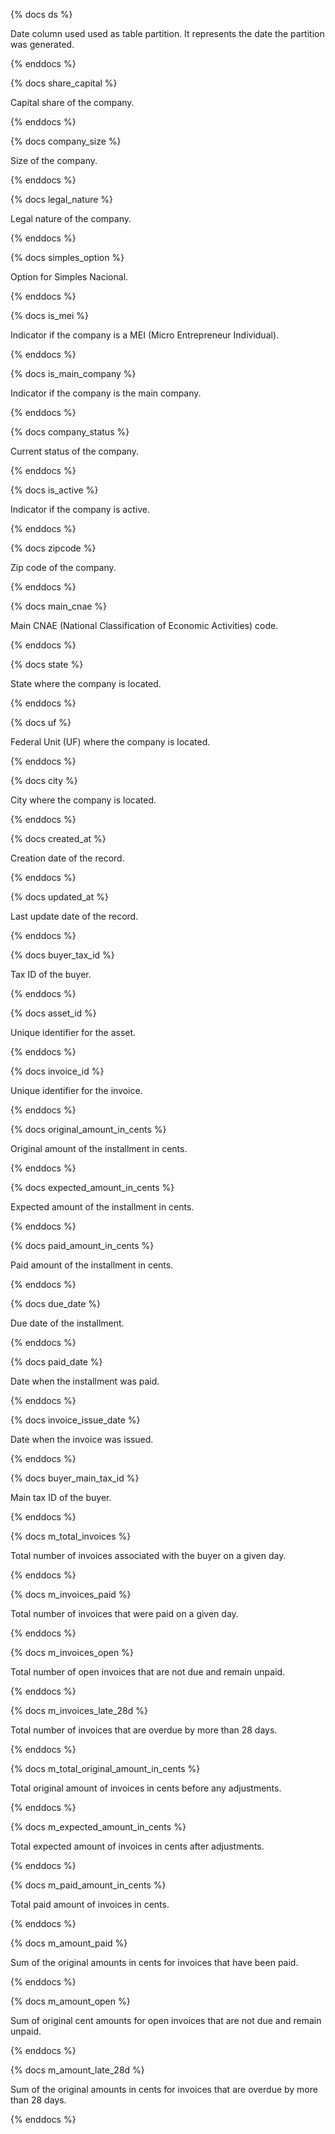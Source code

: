 {% docs ds %}

Date column used used as table partition. It represents the date the partition was generated.

{% enddocs %}

{% docs share_capital %}

Capital share of the company.

{% enddocs %}

{% docs company_size %}

Size of the company.

{% enddocs %}

{% docs legal_nature %}

Legal nature of the company.

{% enddocs %}

{% docs simples_option %}

Option for Simples Nacional.

{% enddocs %}

{% docs is_mei %}

Indicator if the company is a MEI (Micro Entrepreneur Individual).

{% enddocs %}

{% docs is_main_company %}

Indicator if the company is the main company.

{% enddocs %}

{% docs company_status %}

Current status of the company.

{% enddocs %}

{% docs is_active %}

Indicator if the company is active.

{% enddocs %}

{% docs zipcode %}

Zip code of the company.

{% enddocs %}

{% docs main_cnae %}

Main CNAE (National Classification of Economic Activities) code.

{% enddocs %}

{% docs state %}

State where the company is located.

{% enddocs %}

{% docs uf %}

Federal Unit (UF) where the company is located.

{% enddocs %}

{% docs city %}

City where the company is located.

{% enddocs %}

{% docs created_at %}

Creation date of the record.

{% enddocs %}

{% docs updated_at %}

Last update date of the record.

{% enddocs %}

{% docs buyer_tax_id %}

Tax ID of the buyer.

{% enddocs %}

{% docs asset_id %}

Unique identifier for the asset.

{% enddocs %}

{% docs invoice_id %}

Unique identifier for the invoice.

{% enddocs %}

{% docs original_amount_in_cents %}

Original amount of the installment in cents.

{% enddocs %}

{% docs expected_amount_in_cents %}

Expected amount of the installment in cents.

{% enddocs %}

{% docs paid_amount_in_cents %}

Paid amount of the installment in cents.

{% enddocs %}

{% docs due_date %}

Due date of the installment.

{% enddocs %}

{% docs paid_date %}

Date when the installment was paid.

{% enddocs %}

{% docs invoice_issue_date %}

Date when the invoice was issued.

{% enddocs %}

{% docs buyer_main_tax_id %}

Main tax ID of the buyer.

{% enddocs %}

{% docs m_total_invoices %}

Total number of invoices associated with the buyer on a given day.

{% enddocs %}

{% docs m_invoices_paid %}

Total number of invoices that were paid on a given day.

{% enddocs %}

{% docs m_invoices_open %}

Total number of open invoices that are not due and remain unpaid.

{% enddocs %}

{% docs m_invoices_late_28d %}

Total number of invoices that are overdue by more than 28 days.

{% enddocs %}

{% docs m_total_original_amount_in_cents %}

Total original amount of invoices in cents before any adjustments.

{% enddocs %}

{% docs m_expected_amount_in_cents %}

Total expected amount of invoices in cents after adjustments.

{% enddocs %}

{% docs m_paid_amount_in_cents %}

Total paid amount of invoices in cents.

{% enddocs %}

{% docs m_amount_paid %}

Sum of the original amounts in cents for invoices that have been paid.

{% enddocs %}

{% docs m_amount_open %}

Sum of original cent amounts for open invoices that are not due and remain unpaid.

{% enddocs %}

{% docs m_amount_late_28d %}

Sum of the original amounts in cents for invoices that are overdue by more than 28 days.

{% enddocs %}